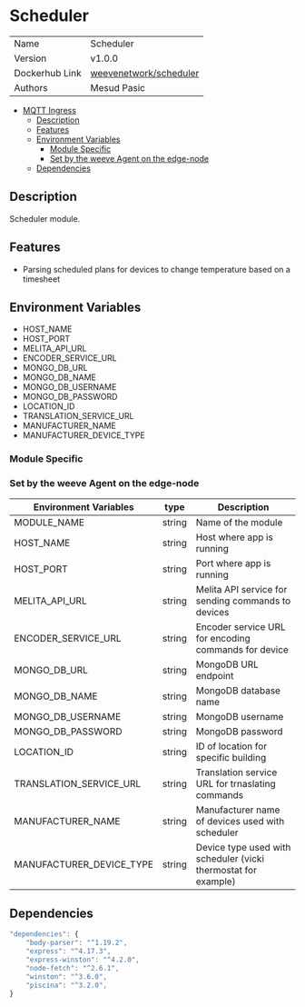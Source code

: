# Scheduler

|                |                            |
| -------------- | -------------------------- |
| Name           | Scheduler                  |
| Version        | v1.0.0                     |
| Dockerhub Link | [weevenetwork/scheduler]() |
| Authors        | Mesud Pasic                |

- [MQTT Ingress](#scheduler)
  - [Description](#description)
  - [Features](#features)
  - [Environment Variables](#environment-variables)
    - [Module Specific](#module-specific)
    - [Set by the weeve Agent on the edge-node](#set-by-the-weeve-agent-on-the-edge-node)
  - [Dependencies](#dependencies)

## Description

Scheduler module.

## Features

- Parsing scheduled plans for devices to change temperature based on a timesheet

## Environment Variables

- HOST_NAME
- HOST_PORT
- MELITA_API_URL
- ENCODER_SERVICE_URL
- MONGO_DB_URL
- MONGO_DB_NAME
- MONGO_DB_USERNAME
- MONGO_DB_PASSWORD
- LOCATION_ID
- TRANSLATION_SERVICE_URL
- MANUFACTURER_NAME
- MANUFACTURER_DEVICE_TYPE

### Module Specific

### Set by the weeve Agent on the edge-node

| Environment Variables    | type   | Description                                                    |
| ------------------------ | ------ | -------------------------------------------------------------- |
| MODULE_NAME              | string | Name of the module                                             |
| HOST_NAME                | string | Host where app is running                                      |
| HOST_PORT                | string | Port where app is running                                      |
| MELITA_API_URL           | string | Melita API service for sending commands to devices             |
| ENCODER_SERVICE_URL      | string | Encoder service URL for encoding commands for device           |
| MONGO_DB_URL             | string | MongoDB URL endpoint                                           |
| MONGO_DB_NAME            | string | MongoDB database name                                          |
| MONGO_DB_USERNAME        | string | MongoDB username                                               |
| MONGO_DB_PASSWORD        | string | MongoDB password                                               |
| LOCATION_ID              | string | ID of location for specific building                           |
| TRANSLATION_SERVICE_URL  | string | Translation service URL for trnaslating commands               |
| MANUFACTURER_NAME        | string | Manufacturer name of devices used with scheduler               |
| MANUFACTURER_DEVICE_TYPE | string | Device type used with scheduler (vicki thermostat for example) |

## Dependencies

```js
"dependencies": {
    "body-parser": "^1.19.2",
    "express": "^4.17.3",
    "express-winston": "^4.2.0",
    "node-fetch": "^2.6.1",
    "winston": "^3.6.0",
	"piscina": "^3.2.0",
}
```
